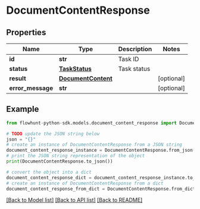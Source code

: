 # DocumentContentResponse


## Properties

Name | Type | Description | Notes
------------ | ------------- | ------------- | -------------
**id** | **str** | Task ID | 
**status** | [**TaskStatus**](TaskStatus.md) | Task status | 
**result** | [**DocumentContent**](DocumentContent.md) |  | [optional] 
**error_message** | **str** |  | [optional] 

## Example

```python
from flowhunt-python-sdk.models.document_content_response import DocumentContentResponse

# TODO update the JSON string below
json = "{}"
# create an instance of DocumentContentResponse from a JSON string
document_content_response_instance = DocumentContentResponse.from_json(json)
# print the JSON string representation of the object
print(DocumentContentResponse.to_json())

# convert the object into a dict
document_content_response_dict = document_content_response_instance.to_dict()
# create an instance of DocumentContentResponse from a dict
document_content_response_from_dict = DocumentContentResponse.from_dict(document_content_response_dict)
```
[[Back to Model list]](../README.md#documentation-for-models) [[Back to API list]](../README.md#documentation-for-api-endpoints) [[Back to README]](../README.md)


